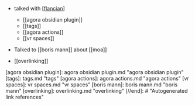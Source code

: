 - talked with [[flancian]] 
	- [[agora obsidian plugin]]
	- [[tags]]
	- [[agora actions]]
	- [[vr spaces]]

- Talked to [[boris mann]] about [[moa]]

- [[overlinking]]


[//begin]: # "Autogenerated link references for markdown compatibility"
[flancian]: flancian.md "flancian"
[agora obsidian plugin]: agora obsidian plugin.md "agora obsidian plugin"
[tags]: tags.md "tags"
[agora actions]: agora actions.md "agora actions"
[vr spaces]: vr spaces.md "vr spaces"
[boris mann]: boris mann.md "boris mann"
[overlinking]: overlinking.md "overlinking"
[//end]: # "Autogenerated link references"

